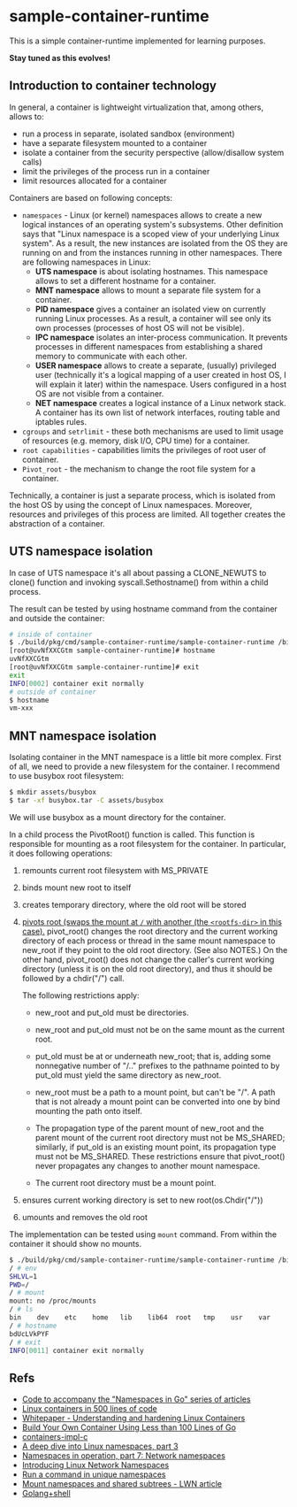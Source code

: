sample-container-runtime
========================

This is a simple container-runtime implemented for learning purposes.

**Stay tuned as this evolves!**

## Introduction to container technology

In general, a container is lightweight virtualization that, among others, allows to:
* run a process in separate, isolated sandbox (environment)
* have a separate filesystem mounted to a container
* isolate a container from the security perspective (allow/disallow system calls)
* limit the privileges of the process run in a container
* limit resources allocated for a container

Containers are based on following concepts:

* `namespaces` - Linux (or kernel) namespaces allows to create a new logical instances of an operating system's subsystems. Other definition says that "Linux namespace is a scoped view of your underlying Linux system".
As a result, the new instances are isolated from the OS they are running on and from the instances running in other namespaces.
There are following namespaces in Linux:
  * **UTS namespace** is about isolating hostnames. This namespace allows to set a different hostname for a container.
  * **MNT namespace** allows to mount a separate file system for a container.
  * **PID namespace** gives a container an isolated view on currently running Linux processes. As a result, a container will see only its own processes (processes of host OS will not be visible).
  * **IPC namespace** isolates an inter-process communication. It prevents processes in different namespaces from establishing a shared memory to communicate with each other.
  * **USER namespace** allows to create a separate, (usually) privileged user (technically it's a logical mapping of a user created in host OS, I will explain it later) within the namespace. Users configured in a host OS are not visible from a container.
  * **NET namespace** creates a logical instance of a Linux network stack. A container has its own list of network interfaces, routing table and iptables rules.
* `cgroups` and `setrlimit` - these both mechanisms are used to limit usage of resources (e.g. memory, disk I/O, CPU time) for a container.
* `root capabilities` - capabilities limits the privileges of root user of container.
* `Pivot_root` - the mechanism to change the root file system for a container.

Technically, a container is just a separate process, which is isolated from the host OS by using the concept of Linux namespaces.
Moreover, resources and privileges of this process are limited. All together creates the abstraction of a container.

## UTS namespace isolation

In case of UTS namespace it's all about passing a CLONE_NEWUTS to clone() function and invoking syscall.Sethostname() from within a child process.

The result can be tested by using hostname command from the container and outside the container:

```bash
# inside of container
$ ./build/pkg/cmd/sample-container-runtime/sample-container-runtime /bin/bash rootdir
[root@uvNfXXCGtm sample-container-runtime]# hostname
uvNfXXCGtm
[root@uvNfXXCGtm sample-container-runtime]# exit
exit
INFO[0002] container exit normally
# outside of container
$ hostname
vm-xxx
```

## MNT namespace isolation

Isolating container in the MNT namespace is a little bit more complex. First of all, we need to provide a new filesystem for the container. I recommend to use busybox root filesystem:

```bash
$ mkdir assets/busybox
$ tar -xf busybox.tar -C assets/busybox
```

We will use busybox as a mount directory for the container.

In a child process the PivotRoot() function is called. This function is responsible for mounting <rootfs-dir> as a root filesystem for the container. In particular, it does following operations:

1. remounts current root filesystem with MS_PRIVATE
2. binds mount new root to itself
3. creates temporary directory, where the old root will be stored
4. [pivots root (swaps the mount at `/` with another (the `<rootfs-dir>` in this case).](https://lwn.net/Articles/689856/)
   pivot_root() changes the root directory and the current working
   directory of each process or thread in the same mount namespace to
   new_root if they point to the old root directory.  (See also NOTES.)
   On the other hand, pivot_root() does not change the caller's current
   working directory (unless it is on the old root directory), and thus
   it should be followed by a chdir("/") call.
   
   The following restrictions apply:
   -  new_root and put_old must be directories.
    
   -  new_root and put_old must not be on the same mount as the current
      root.

   -  put_old must be at or underneath new_root; that is, adding some
      nonnegative number of "/.." prefixes to the pathname pointed to by
      put_old must yield the same directory as new_root.

   -  new_root must be a path to a mount point, but can't be "/".  A
      path that is not already a mount point can be converted into one
      by bind mounting the path onto itself.

   -  The propagation type of the parent mount of new_root and the
      parent mount of the current root directory must not be MS_SHARED;
      similarly, if put_old is an existing mount point, its propagation
      type must not be MS_SHARED.  These restrictions ensure that
      pivot_root() never propagates any changes to another mount
      namespace.

   -  The current root directory must be a mount point.       
5. ensures current working directory is set to new root(os.Chdir("/"))
6. umounts and removes the old root

The implementation can be tested using `mount` command. From within the container it should show no mounts.

```bash
$ ./build/pkg/cmd/sample-container-runtime/sample-container-runtime /bin/sh assets/busybox
/ # env
SHLVL=1
PWD=/
/ # mount
mount: no /proc/mounts
/ # ls
bin    dev    etc    home   lib    lib64  root   tmp    usr    var
/ # hostname
bdUcLVkPYF
/ # exit
INFO[0011] container exit normally
```

## Refs

* [Code to accompany the "Namespaces in Go" series of articles](https://github.com/teddyking/ns-process)
* [Linux containers in 500 lines of code](https://blog.lizzie.io/linux-containers-in-500-loc.html)
* [Whitepaper - Understanding and hardening Linux Containers](https://github.com/osinstom/containers-impl-c)
* [Build Your Own Container Using Less than 100 Lines of Go](https://www.infoq.com/articles/build-a-container-golang/)
* [containers-impl-c](https://github.com/osinstom/containers-impl-c)
* [A deep dive into Linux namespaces, part 3](http://ifeanyi.co/posts/linux-namespaces-part-3/#pid-namespaces)
* [Namespaces in operation, part 7: Network namespaces](https://lwn.net/Articles/580893/)
* [Introducing Linux Network Namespaces](https://blog.scottlowe.org/2013/09/04/introducing-linux-network-namespaces/)
* [Run a command in unique namespaces](https://github.com/iffyio/isolate)
* [Mount namespaces and shared subtrees - LWN article](https://lwn.net/Articles/689856/)
* [Golang+shell](https://zhuanlan.zhihu.com/p/95590072)